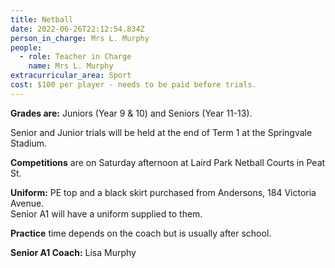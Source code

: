 ```yaml
---
title: Netball
date: 2022-06-26T22:12:54.834Z
person_in_charge: Mrs L. Murphy
people:
  - role: Teacher in Charge
    name: Mrs L. Murphy
extracurricular_area: Sport
cost: $100 per player - needs to be paid before trials.
---
```

**Grades are:** Juniors (Year 9 & 10) and Seniors (Year 11-13).

Senior and Junior trials will be held at the end of Term 1 at the Springvale Stadium.


**Competitions** are on Saturday afternoon at Laird Park Netball Courts in Peat St.

**Uniform:** PE top and a black skirt purchased from Andersons, 184 Victoria Avenue.  
Senior A1 will have a uniform supplied to them.

**Practice** time depends on the coach but is usually after school.

**Senior A1 Coach:** Lisa Murphy